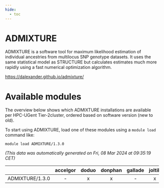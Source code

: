 ```yaml
---
hide:
  - toc
---
```


ADMIXTURE
=========


ADMIXTURE is a software tool for maximum likelihood estimation of individual ancestries from multilocus SNP genotype datasets. It uses the same statistical model as STRUCTURE but calculates estimates much more rapidly using a fast numerical optimization algorithm.

https://dalexander.github.io/admixture/
# Available modules


The overview below shows which ADMIXTURE installations are available per HPC-UGent Tier-2cluster, ordered based on software version (new to old).

To start using ADMIXTURE, load one of these modules using a `module load` command like:

```shell
module load ADMIXTURE/1.3.0
```

*(This data was automatically generated on Fri, 08 Mar 2024 at 09:35:19 CET)*  

| |accelgor|doduo|donphan|gallade|joltik|skitty|
| :---: | :---: | :---: | :---: | :---: | :---: | :---: |
|ADMIXTURE/1.3.0|-|x|x|-|x|x|
